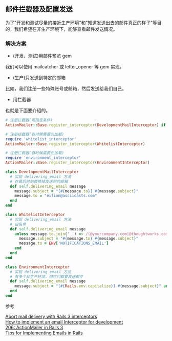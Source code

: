 ## 邮件拦截器及配置发送

为了"开发和测试尽量的接近生产环境"和"知道发送出去的邮件真正的样子"等目的，我们希望在非生产环境下，能够查看邮件发送情况。

### 解决方案

- (开发、测试)用邮件预览 gem

我们可以使用 mailcatcher 或 letter_opener 等 gem 实现。

- (生产)只发送到特定的邮箱

比如，我们注册一些特殊账号或邮箱，然后发送给我们自己。

- 用拦截器

也就是下面要介绍的。

```ruby
# 注册拦截器(可指定条件)
ActionMailer::Base.register_interceptor(DevelopmentMailInterceptor) if Rails.env.development?

# 注册拦截器(有时候需要先加载)
require 'whitelist_interceptor'
ActionMailer::Base.register_interceptor(WhitelistInterceptor)

# 注册拦截器(有时候需要先加载)
require 'environment_interceptor'
ActionMailer::Base.register_interceptor(EnvironmentInterceptor)
```

```ruby
class DevelopmentMailInterceptor
  # 实现 delivering_email 方法
  # 在最后时刻替换掉发送到的邮箱
  def self.delivering_email message
    message.subject = "[#{message.to}] #{message.subject}"
    message.to = "eifion@asciicasts.com"
  end
end

class WhitelistInterceptor
  # 实现 delivering_email 方法
  # 白名单
  def self.delivering_email message
    unless message.to.join(' ') =~ /(@yourcompany.com|@thoughtworks.com)/i
      message.subject = "#{message.to} #{message.subject}"
      message.to = ENV['NOTIFICATIONS_EMAIL']
    end
  end
end

class EnvironmentInterceptor
  # 实现 delivering_email 方法
  # 有多个非生产环境，但它们都要发送邮件
  def self.delivering_email message
    message.subject = "[#{Rails.env.capitalize}] #{message.subject}" unless Rails.env.production?
  end
end
```

参考

[Abort mail delivery with Rails 3 interceptors](http://thepugautomatic.com/2012/08/abort-mail-delivery-with-rails-3-interceptors/)<br>
[How to implement an email Interceptor for development](http://blog.crowdint.com/2012/02/23/how-to-implement-an-email-interceptor-for-development.html)<br>
[206: ActionMailer in Rails 3](http://cn.asciicasts.com/episodes/206-actionmailer-in-rails3)<br>
[Tips for Implementing Emails in Rails](http://www.jacopretorius.net/2013/11/tips-for-implementing-emails-in-rails.html)
